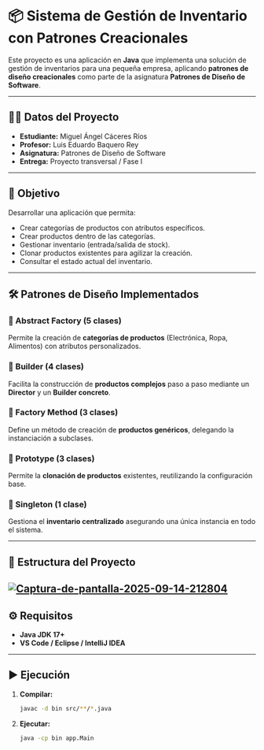 
# 📦 Sistema de Gestión de Inventario con Patrones Creacionales

Este proyecto es una aplicación en **Java** que implementa una solución de gestión de inventarios para una pequeña empresa, aplicando **patrones de diseño creacionales** como parte de la asignatura **Patrones de Diseño de Software**.

---

## 👨‍🏫 Datos del Proyecto
- **Estudiante:** Miguel Ángel Cáceres Ríos  
- **Profesor:** Luis Eduardo Baquero Rey  
- **Asignatura:** Patrones de Diseño de Software  
- **Entrega:** Proyecto transversal / Fase I  

---

## 🎯 Objetivo
Desarrollar una aplicación que permita:
- Crear categorías de productos con atributos específicos.
- Crear productos dentro de las categorías.
- Gestionar inventario (entrada/salida de stock).
- Clonar productos existentes para agilizar la creación.
- Consultar el estado actual del inventario.

---

## 🛠️ Patrones de Diseño Implementados

### 🔹 Abstract Factory (5 clases)
Permite la creación de **categorías de productos** (Electrónica, Ropa, Alimentos) con atributos personalizados.

### 🔹 Builder (4 clases)
Facilita la construcción de **productos complejos** paso a paso mediante un **Director** y un **Builder concreto**.

### 🔹 Factory Method (3 clases)
Define un método de creación de **productos genéricos**, delegando la instanciación a subclases.

### 🔹 Prototype (3 clases)
Permite la **clonación de productos** existentes, reutilizando la configuración base.

### 🔹 Singleton (1 clase)
Gestiona el **inventario centralizado** asegurando una única instancia en todo el sistema.

---

## 📂 Estructura del Proyecto
<a href="https://imgbb.com/"><img src="https://i.ibb.co/8g2X7FBF/Captura-de-pantalla-2025-09-14-212804.png" alt="Captura-de-pantalla-2025-09-14-212804" border="0"></a>
---

## ⚙️ Requisitos
- **Java JDK 17+**
- **VS Code / Eclipse / IntelliJ IDEA**

---

## ▶️ Ejecución

1. **Compilar:**
   ```bash
   javac -d bin src/**/*.java

   
2. **Ejecutar:**
   ```bash
   java -cp bin app.Main



   
